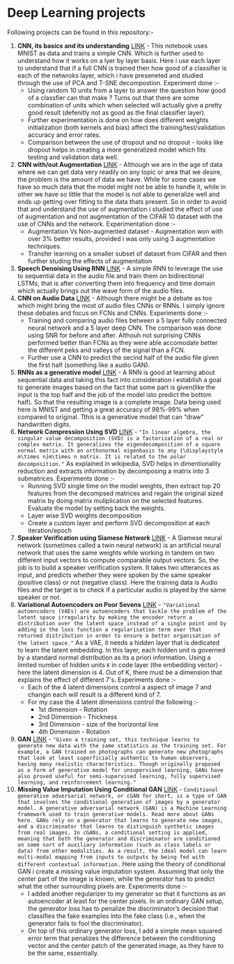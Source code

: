 # Deep Learning projects
Following projects can be found in this repository:-
1. **CNN, its basics and its understanding** [LINK](https://github.com/coderop2/Deep_Learning_projects/blob/main/CNN_and_its_understanding.ipynb) - This notebook uses MNIST as data and trains a simple CNN. Which is further used to understand how it works on a lyer by layer basis. Here i use each layer to understand that if a full CNN is trained then how good of a classifier is each of the netwroks layer, which i have preseneted and studied through the use of PCA and T-SNE decompostion. Experiment done :- 
    - Using random 10 units from a layer to answer the question how good of a classfier can that make ? Turns out that there are some combination of units which when selected will actually give a pretty good result (defenitly not as good as the final classifier layer). 
    - Further experimentation is done on how does different weights initialization (both kernels and bias) affect the training/test/validation accuracy and error rates.
    - Comparison between the use of dropout and no dropout - looks like dropout helps in creating a more generalized model which fits testing and validation data well.
2. **CNN with/out Augmentation** [LINK](https://github.com/coderop2/Deep_Learning_projects/blob/main/CNN_with_out_augmentation.ipynb) - Although we are in the age of data where we can get data very readily on any topic or area that we desire, the problem is the amount of data we have. While for some cases we have so much data that the model might not be able to handle it, while in other we have so little that the model is not able to generalize well and ends up getting over fitting to the data thats present. So in order to avoid that and understand the use of augmentation i studied the effect of use of augmentation and not augmentation of the CIFAR 10 dataset with the use of CNNs and the network. Experimentation done :-
    - Augmentation Vs Non-augmented dataset - Augmentation won with over 3% better results, provided i was only using 3 augmentation techniques.
    - Transfer learning on a smaller subset of dataset from CIFAR and then further studing the effects of augmentation
3. **Speech Denoising Using RNN** [LINK](https://github.com/coderop2/Deep_Learning_projects/blob/main/RNN_on_Audio.ipynb) - A simple RNN to leverage the use to sequential data in the audio file and train them on bidirectional LSTMs, that is after converting them into frequency and time domain which actually brings out the wave form of the audio files.
4. **CNN on Audio Data** [LINK](https://github.com/coderop2/Deep_Learning_projects/blob/main/CNN_on_Audio.ipynb) - Although there might be a debate as too which might bring the most of audio files CNNs or RNNs. I simply ignore these debates and focus on FCNs and CNNs. Experiments done :-
    - Training and comparing audio files between a 5 layer fully connected neural network and a 5 layer deep CNN. The comparison was done using SNR for before and after. Althouh not surprising CNNs performed better than FCNs as they were able accomodate better the different peks and valleys of the signal than a FCN.
    - Further use a CNN to predict the secind half of the audio file given the first half (something like a audio GAN).
5. **RNNs as a generative model** [LINK](https://github.com/coderop2/Deep_Learning_projects/blob/main/Pixel_Gen_RNNs.ipynb) - A RNN is good at learning about sequential data and taking this fact into consideration i establish a goal to generate images based on the fact that some part is given(like the input is the top half and the job of the model isto predict the bottom half). So that the resulting image is a complete image. Data being used here is MNIST and getting a great accuracy of 98%-99% when compared to original. Tthis is a generative model that can “draw” handwritten digits.
6. **Network Compression Using SVD** [LINK](https://github.com/coderop2/Deep_Learning_projects/blob/main/CNN_SVD_Siamese_Ntw.ipynb) - ```"In linear algebra, the singular value decomposition (SVD) is a factorization of a real or complex matrix. It generalizes the eigendecomposition of a square normal matrix with an orthonormal eigenbasis to any {\displaystyle m\times n}m\times n matrix. It is related to the polar decomposition."``` As explained in wikipedia, SVD helps in dimentionality reduction and extracts information by decomposing a matrix into 3 submatrices. Experiments done :-
    - Running SVD single time on the model weights, then extract top 20 features from the decompsed matrices and regain the original sized matrix by doing matrix muliplication on the selected features. Evaluate the model by setting back the weights.
    - Layer wise SVD weights decomposition
    - Create a custom layer and perform SVD decomposition at each iteration/epoch
7. **Speaker Verification using Siamese Network** [LINK](https://github.com/coderop2/Deep_Learning_projects/blob/main/Siamese_Ntw.ipynb) - A Siamese neural network (sometimes called a twin neural network) is an artificial neural network that uses the same weights while working in tandem on two different input vectors to compute comparable output vectors. So, the job is to build a speaker verification system. It takes two utterances as input, and predicts whether they were spoken by the same speaker (positive class) or not (negative class). Here the training data is Audio files and the target is to check if a particular audio is played by the same speaker or not.
8. **Variational Autoencoders on Poor Sevens** [LINK](https://github.com/coderop2/Deep_Learning_projects/blob/main/VAE.ipynb) - ```"Variational autoencoders (VAEs) are autoencoders that tackle the problem of the latent space irregularity by making the encoder return a distribution over the latent space instead of a single point and by adding in the loss function a regularisation term over that returned distribution in order to ensure a better organisation of the latent space."``` As a VAE, it needs a hidden layer that is dedicated to learn the latent embedding. In this layer, each hidden unit is governed by a standard normal distribution as its a priori information. Using a limited number of hidden units ```K``` in code layer (the embedding vector) - here the latent dimension is 4. Out of K, there must be a dimension that explains the effect of different 7's. Experiments done :- 
    - Each of the 4 latent dimensions control a aspect of image 7 and changin each will result is a different kind of 7.
    - For my case the 4 latent dimensions control the following :-
        - 1st dimension - Rotation
        - 2nd Dimension - Thickness
        - 3rd Dimension - size of the horizontal line
        - 4th Dimension - Rotation
9. **GAN** [LINK](https://github.com/coderop2/Deep_Learning_projects/blob/main/GAN.ipynb) - ```"Given a training set, this technique learns to generate new data with the same statistics as the training set. For example, a GAN trained on photographs can generate new photographs that look at least superficially authentic to human observers, having many realistic characteristics. Though originally proposed as a form of generative model for unsupervised learning, GANs have also proved useful for semi-supervised learning, fully supervised learning, and reinforcement learning."```
10. **Missing Value Imputation Using Conditional GAN** [LINK](https://github.com/coderop2/Deep_Learning_projects/blob/main/ConditionalGAN.ipynb) - ```Conditional generative adversarial network, or cGAN for short, is a type of GAN that involves the conditional generation of images by a generator model. A generative adversarial network (GAN) is a Machine Learning framework used to train generative models. Read more about GANs here. GANs rely on a generator that learns to generate new images, and a discriminator that learns to distinguish synthetic images from real images. In cGANs, a conditional setting is applied, meaning that both the generator and discriminator are conditioned on some sort of auxiliary information (such as class labels or data) from other modalities. As a result, the ideal model can learn multi-modal mapping from inputs to outputs by being fed with different contextual information.``` Here using the theory of conditional GAN i create a missing value imputation system. Assuming that only the center part of the image is known, while the generator has to predict what the other surrounding pixels are. Experiments done :-
    - I added another regularizer to my generator so that it functions as an autoencoder at least for the center pixels. In an ordinary GAN setup, the generator loss has to penalize the discriminator’s decision that classifies the fake examples into the fake class (i.e., when the generator fails to fool the discriminator). 
    - On top of this ordinary generator loss, I add a simple mean squared error term that penalizes the difference between the conditioning vector and the center patch of the generated image, as they have to be the same, essentially.
